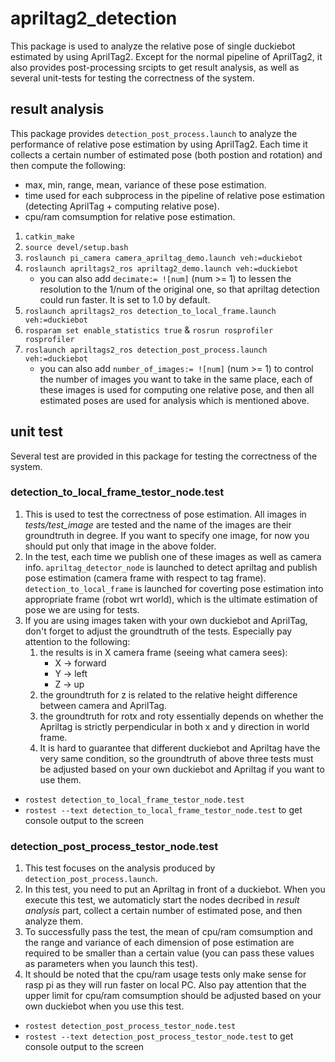 # apriltag2_detection
This package is used to analyze the relative pose of single duckiebot estimated by using AprilTag2. Except for the normal pipeline of AprilTag2, it also provides post-processing srcipts to get result analysis, as well as several unit-tests for testing the correctness of the system.

## result analysis
This package provides `detection_post_process.launch` to analyze the performance of relative pose estimation by using AprilTag2. Each time it collects a certain number of estimated pose (both postion and rotation) and then compute the following:
* max, min, range, mean, variance of these pose estimation.
* time used for each subprocess in the pipeline of relative pose estimation (detecting AprilTag + computing relative pose).
* cpu/ram comsumption for relative pose estimation.

1. `catkin_make`
2. `source devel/setup.bash`
3. `roslaunch pi_camera camera_apriltag_demo.launch veh:=duckiebot`
4. `roslaunch apriltags2_ros apriltag2_demo.launch veh:=duckiebot` 
    * you can also add `decimate:= ![num]` (num >= 1) to lessen the resolution to the 1/num of the original one, so that apriltag detection could run faster. It is set to 1.0 by default.
5. `roslaunch apriltags2_ros detection_to_local_frame.launch veh:=duckiebot`
6. `rosparam set enable_statistics true` & `rosrun rosprofiler rosprofiler`
7. `roslaunch apriltags2_ros detection_post_process.launch veh:=duckiebot`
    * you can also add `number_of_images:= ![num]` (num >= 1) to control the number of images you want to take in the same place, each of these images is used for computing one relative pose, and then all estimated poses are used for analysis which is mentioned above.

## unit test
Several test are provided in this package for testing the correctness of the system.

### detection_to_local_frame_testor_node.test
1. This is used to test the correctness of pose estimation. All images in _tests/test_image_ are tested and the name of the images are their groundtruth in degree. If you want to specify one image, for now you should put only that image in the above folder. 
2. In the test, each time we publish one of these images as well as camera info. `apriltag_detector_node` is launched to detect apriltag and publish pose estimation (camera frame with respect to tag frame).  `detection_to_local_frame` is launched for coverting pose estimation into appropriate frame (robot wrt world), which is the ultimate estimation of pose we are using for tests.
3. If you are using images taken with your own duckiebot and AprilTag, don't forget to adjust the groundtruth of the tests. Especially pay attention to the following:
    1. the results is in X camera frame (seeing what camera sees):
        * X -> forward
        * Y -> left
        * Z -> up
    2. the groundtruth for z is related to the relative height difference between camera and AprilTag. 
    3. the groundtruth for rotx and roty essentially depends on whether the Apriltag is strictly perpendicular in both x and y direction in world frame.           
    4. It is hard to guarantee that different duckiebot and Apriltag have the very same condition, so the groundtruth of above three tests must be adjusted based on your own duckiebot and Apriltag if you want to use them.
   
* `rostest detection_to_local_frame_testor_node.test`
* `rostest --text detection_to_local_frame_testor_node.test` to get console output to the screen

### detection_post_process_testor_node.test
1. This test focuses on the analysis produced by `detection_post_process.launch`.
2. In this test, you need to put an Apriltag in front of a duckiebot. When you execute this test, we automaticly start the nodes decribed in _result analysis_ part, collect a certain number of estimated pose, and then analyze them.
3. To successfully pass the test, the mean of cpu/ram comsumption and the range and variance of each dimension of pose estimation are required to be smaller than a certain value (you can pass these values as parameters when you launch this test).
4. It should be noted that the cpu/ram usage tests only make sense for rasp pi as they will run faster on local PC. Also pay attention that the upper limit for cpu/ram comsumption should be adjusted based on your own duckiebot when you use this test.

* `rostest detection_post_process_testor_node.test`
* `rostest --text detection_post_process_testor_node.test` to get console output to the screen

